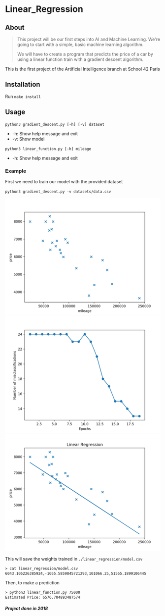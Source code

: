 # Linear_Regression

About
-----
> This project will be our first steps into AI and Machine Learning. We're going to start with a simple, basic machine learning algorithm.
>
>We will have to create a program that predicts the price of a car by using a linear function train with a gradient descent algorithm.

This is the first project of the Artificial Intelligence branch at School 42 Paris


Installation
------------
Run `make install`

Usage
-----
`python3 gradient_descent.py [-h] [-v] dataset`
* -h: Show help message and exit
* -v: Show model

`python3 linear_function.py [-h] mileage`
* -h: Show help message and exit

### Example

First we need to train our model with the provided dataset

`python3 gradient_descent.py -v datasets/data.csv`

<img src="./images/Figure_1.png"/>
<img src="./images/Figure_2.png"/>
<img src="./images/Figure_3.png"/>

This will save the weights trained in `./linear_regression/model.csv`
```
> cat linear_regression/model.csv
6043.105226385924,-1055.5859845721293,101066.25,51565.1899106445
```

Then, to make a prediction
```
> python3 linear_function.py 75000
Estimated Price: 6576.704893487574
```

##### Project done in 2018
